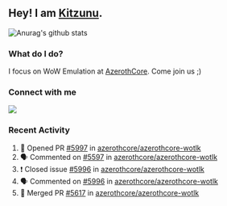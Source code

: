 ## Hey! I am [Kitzunu](https://Github.com/Kitzunu).

![Anurag's github stats](https://github-readme-stats.kitzunu.vercel.app/api?username=Kitzunu&show_icons=true)

### What do I do?

I focus on WoW Emulation at [AzerothCore](https://Github.com/AzerothCore). Come join us ;)

### Connect with me
[![](https://img.shields.io/badge/AzerothCore%20Discord-Connect%20with%20me!-green)](https://discord.com/invite/gkt4y2x)

### Recent Activity

<!--START_SECTION:activity-->
1. 💪 Opened PR [#5997](https://github.com/azerothcore/azerothcore-wotlk/pull/5997) in [azerothcore/azerothcore-wotlk](https://github.com/azerothcore/azerothcore-wotlk)
2. 🗣 Commented on [#5597](https://github.com/azerothcore/azerothcore-wotlk/issues/5597) in [azerothcore/azerothcore-wotlk](https://github.com/azerothcore/azerothcore-wotlk)
3. ❗️ Closed issue [#5996](https://github.com/azerothcore/azerothcore-wotlk/issues/5996) in [azerothcore/azerothcore-wotlk](https://github.com/azerothcore/azerothcore-wotlk)
4. 🗣 Commented on [#5996](https://github.com/azerothcore/azerothcore-wotlk/issues/5996) in [azerothcore/azerothcore-wotlk](https://github.com/azerothcore/azerothcore-wotlk)
5. 🎉 Merged PR [#5617](https://github.com/azerothcore/azerothcore-wotlk/pull/5617) in [azerothcore/azerothcore-wotlk](https://github.com/azerothcore/azerothcore-wotlk)
<!--END_SECTION:activity-->
